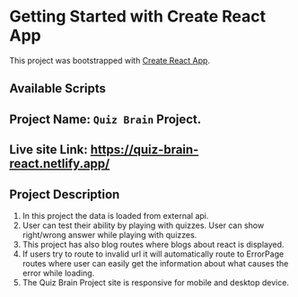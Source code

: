 # Getting Started with Create React App

This project was bootstrapped with [Create React App](https://github.com/facebook/create-react-app).

## Available Scripts

## Project Name: `Quiz Brain` Project.

## Live site Link: https://quiz-brain-react.netlify.app/

## Project Description

1. In this project the data is loaded from external api.
2. User can test their ability by playing with quizzes. User can show right/wrong answer while playing with quizzes.
3. This project has also blog routes where blogs about react is displayed.
4. If users try to route to invalid url it will automatically route to ErrorPage routes where user can easily get the information about what causes the error while loading.
5. The Quiz Brain Project site is responsive for mobile and desktop device.
